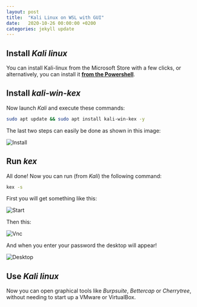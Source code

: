 ```yaml
---
layout: post
title:  "Kali Linux on WSL with GUI"
date:   2020-10-26 00:00:00 +0200
categories: jekyll update
---
```

## Install *Kali linux*

You can install Kali-linux from the Microsoft Store with a few clicks, or alternatively, you can install it [**from the Powershell**](https://javiervidrua.github.io/jekyll/update/2020/10/17/managing-wsl-distributions.html).

## Install *kali-win-kex*

Now launch *Kali* and execute these commands:
```bash
sudo apt update && sudo apt install kali-win-kex -y
```

The last two steps can easily be done as shown in this image:

![Install](/blog/images/kali-win-kex-install.png "Install")

## Run *kex*

All done! Now you can run (from *Kali*) the following command:
```bash
kex -s
```

First you will get something like this:

![Start](/blog/images/kali-win-kex-start.png "Start")

Then this:

![Vnc](/blog/images/kali-win-kex-vnc.png "Vnc")

And when you enter your password the desktop will appear!

![Desktop](/blog/images/kali-win-kex-desktop.png "Desktop")

## Use *Kali linux*

Now you can open graphical tools like *Burpsuite*, *Bettercap* or *Cherrytree*, without needing to start up a VMware or VirtualBox.